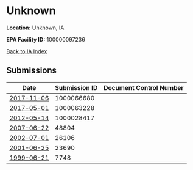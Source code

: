 # Unknown

**Location:** Unknown, IA

**EPA Facility ID:** 100000097236

[Back to IA Index](../../index.md)

## Submissions

| Date | Submission ID | Document Control Number |
|------|--------------|-------------------------|
| [2017-11-06](submissions/1000066680.md) | 1000066680 |  |
| [2017-05-01](submissions/1000063228.md) | 1000063228 |  |
| [2012-05-14](submissions/1000028417.md) | 1000028417 |  |
| [2007-06-22](submissions/48804.md) | 48804 |  |
| [2002-07-01](submissions/26106.md) | 26106 |  |
| [2001-06-25](submissions/23690.md) | 23690 |  |
| [1999-06-21](submissions/7748.md) | 7748 |  |
